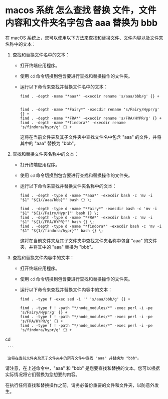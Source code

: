 # macos 系统 怎么查找 替换 文件，文件内容和文件夹名字包含 aaa 替换为 bbb

在 macOS 系统上，您可以使用以下方法来查找和替换文件、文件内容以及文件夹名称中的文本：

1. 查找和替换文件名中的文本：

   - 打开终端应用程序。
   - 使用 `cd` 命令切换到包含要进行查找和替换操作的文件夹。
   - 运行以下命令来查找并替换文件名中的文本：

     ```
     find . -depth -name "*aaa*" -execdir rename 's/aaa/bbb/g' {} +


     find . -depth -name "*Fairy*" -execdir rename 's/Fairy/Hypr/g' {} +
     find . -depth -name "*FRA*" -execdir rename 's/FRA/HYPR/g' {} +
     find . -depth -name "*findora*" -execdir rename 's/findora/hypr/g' {} +
     ```

     这将在当前文件夹及其子文件夹中查找文件名中包含 "aaa" 的文件，并将其中的 "aaa" 替换为 "bbb"。

2. 查找和替换文件夹名称中的文本：

   - 打开终端应用程序。
   - 使用 `cd` 命令切换到包含要进行查找和替换操作的文件夹。
   - 运行以下命令来查找并替换文件夹名称中的文本：

     ```
     find . -depth -type d -name "*aaa*" -execdir bash -c 'mv -i "$1" "${1//aaa/bbb}"' bash {} \;

     find . -depth -type d -name "*Fairy*" -execdir bash -c 'mv -i "$1" "${1//Fairy/Hypr}"' bash {} \;
     find . -depth -type d -name "*FRA*" -execdir bash -c 'mv -i "$1" "${1//FRA/HYPR}"' bash {} \;
     find . -depth -type d -name "*findora*" -execdir bash -c 'mv -i "$1" "${1//findora/hypr}"' bash {} \;
     ```

     这将在当前文件夹及其子文件夹中查找文件夹名称中包含 "aaa" 的文件夹，并将其中的 "aaa" 替换为 "bbb"。

3. 查找和替换文件内容中的文本：

   - 打开终端应用程序。
   - 使用 `cd` 命令切换到包含要进行查找和替换操作的文件夹。
   - 运行以下命令来查找并替换文件内容中的文本：

     ```
     find . -type f -exec sed -i '' 's/aaa/bbb/g' {} +

     find . -type f ! -path "*/node_modules/*" -exec perl -i -pe 's/Fairy/Hypr/g' {} +
     find . -type f ! -path "*/node_modules/*" -exec perl -i -pe 's/FRA/HYPR/g' {} +
     find . -type f ! -path "*/node_modules/*" -exec perl -i -pe 's/findora/hypr/g' {} +
 cd

     ```

     这将在当前文件夹及其子文件夹中的所有文件中查找 "aaa" 并替换为 "bbb"。

请注意，在上述命令中，"aaa" 和 "bbb" 是您要查找和替换的文本。您可以根据实际情况将它们替换为您想要的内容。

在执行任何查找和替换操作之前，请务必备份重要的文件和文件夹，以防意外发生。

